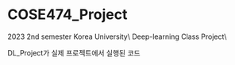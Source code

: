 # COSE474_Project

2023 2nd semester Korea University\\
Deep-learning Class Project\\

DL_Project가 실제 프로젝트에서 실행된 코드
